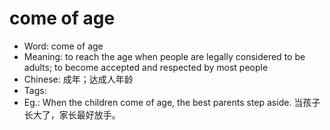 # come of age

- Word: come of age
- Meaning: to reach the age when people are legally considered to be adults; to become accepted and respected by most people
- Chinese: 成年；达成人年龄
- Tags: 
- Eg.: When the children come of age, the best parents step aside. 当孩子长大了，家长最好放手。
